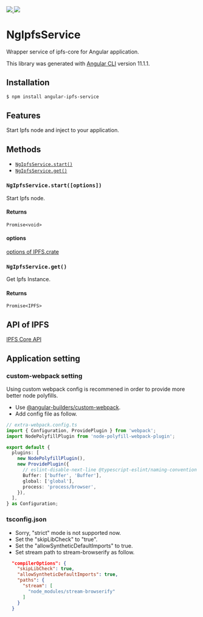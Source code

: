 <a href="https://github.com/ocknamo/angular-ipfs-service/actions?query=workflow%3Acode-validation-and-tests">
  <img src="https://github.com/ocknamo/angular-ipfs-service/workflows/code-validation-and-tests/badge.svg"/>
</a>
<a href="https://codecov.io/gh/ocknamo/angular-ipfs-service">
  <img src="https://codecov.io/gh/ocknamo/angular-ipfs-service/branch/main/graph/badge.svg?token=QK38OUHXNS"/>
</a>

# NgIpfsService

Wrapper service of ipfs-core for Angular application.

This library was generated with [Angular CLI](https://github.com/angular/angular-cli) version 11.1.1.

## Installation

```bash
$ npm install angular-ipfs-service
```

## Features

Start Ipfs node and inject to your application.

## Methods

- [`NgIpfsService.start()`](#NgIpfsServicestart)
- [`NgIpfsService.get()`](#NgIpfsServiceget)

### `NgIpfsService.start([options])`

Start Ipfs node.

#### Returns

`Promise<void>`

#### options

[options of IPFS.crate](https://github.com/ipfs/js-ipfs/blob/master/docs/MODULE.md#ipfscreateoptions)

### `NgIpfsService.get()`

Get Ipfs Instance.

#### Returns

`Promise<IPFS>`

## API of IPFS

[IPFS Core API](https://github.com/ipfs/js-ipfs/tree/master/docs/core-api#ipfs-core-api)

## Application setting

### custom-webpack setting

Using custom webpack config is recommened in order to provide more better node polyfills.

- Use [@angular-builders/custom-webpack](https://github.com/just-jeb/angular-builders/tree/master/packages/custom-webpack).
- Add config file as follow.

```extra-webpack.config.ts
// extra-webpack.config.ts
import { Configuration, ProvidePlugin } from 'webpack';
import NodePolyfillPlugin from 'node-polyfill-webpack-plugin';

export default {
  plugins: [
    new NodePolyfillPlugin(),
    new ProvidePlugin({
      // eslint-disable-next-line @typescript-eslint/naming-convention
      Buffer: ['buffer', 'Buffer'],
      global: ['global'],
      process: 'process/browser',
    }),
  ],
} as Configuration;

```

### tsconfig.json

- Sorry, "strict" mode is not supported now.
- Set the "skipLibCheck" to "true".
- Set the "allowSyntheticDefaultImports" to true.
- Set stream path to stream-browserify as follow.

```tsconfig.json
  "compilerOptions": {
    "skipLibCheck": true,
    "allowSyntheticDefaultImports": true,
    "paths": {
      "stream": [
        "node_modules/stream-browserify"
      ]
    }
  }
```

